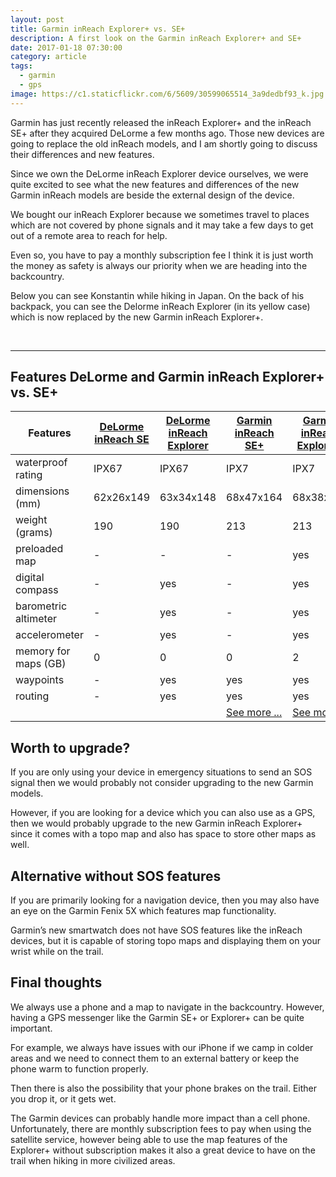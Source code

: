 ```yaml
---
layout: post
title: Garmin inReach Explorer+ vs. SE+
description: A first look on the Garmin inReach Explorer+ and SE+
date: 2017-01-18 07:30:00
category: article
tags:
  - garmin
  - gps
image: https://c1.staticflickr.com/6/5609/30599065514_3a9dedbf93_k.jpg
---
```


Garmin has just recently released the inReach Explorer+ and the inReach SE+ after they acquired DeLorme a few months ago. Those new devices are going to replace the old inReach models, and I am shortly going to discuss their differences and new features.

Since we own the DeLorme inReach Explorer device ourselves, we were quite excited to see what the new features and differences of the new Garmin inReach models are beside the external design of the device.

We bought our inReach Explorer because we sometimes travel to places which are not covered by phone signals and it may take a few days to get out of a remote area to reach for help.

Even so, you have to pay a monthly subscription fee I think it is just worth the money as safety is always our priority when we are heading into the backcountry.

Below you can see Konstantin while hiking in Japan. On the back of his backpack, you can see the Delorme inReach Explorer (in its yellow case) which is now replaced by the new Garmin inReach Explorer+.

<amp-img src="https://c1.staticflickr.com/6/5609/30599065514_3a9dedbf93_k.jpg" width="2048" height="1365" layout="responsive" alt="Garmin inReach Explorer+ and SE+ - Differences, new features and preview"></amp-img>
<br>
<!--more-->

---

<h2>Features DeLorme and Garmin inReach Explorer+ vs. SE+</h2>
<div class="table-responsive">
<table class="table">
<thead><tr><th>Features</th><th><a href="http://amzn.to/2jYe2kg" rel="nofollow">DeLorme inReach SE</a></th><th><a href="http://amzn.to/2k3sk73" rel="nofollow">DeLorme inReach Explorer</a></th><th> <a href="http://www.avantlink.com/click.php?tt=cl&mi=10248&pw=150351&url=https%3A%2F%2Fwww.rei.com%2Fproduct%2F119864%2Fgarmin-inreach-se-2-way-satellite-communicator" rel="nofollow">Garmin inReach SE+</a></th><th><a href="http://www.avantlink.com/click.php?tt=cl&mi=10248&pw=150351&url=https%3A%2F%2Fwww.rei.com%2Fproduct%2F119863%2Fgarmin-inreach-explorer-satellite-communicator" rel="nofollow">Garmin inReach Explorer+</a></th></tr></thead><tbody>
<tr><td>waterproof rating</td><td>IPX67</td><td>IPX67</td><td>IPX7</td><td>IPX7</td></tr>
<tr><td>dimensions (mm)</td><td>62x26x149</td><td>63x34x148</td><td>68x47x164</td><td>68x38x164</td></tr>
<tr><td>weight (grams)</td><td>190</td><td>190</td><td>213</td><td>213</td></tr>
<tr><td>preloaded map</td><td>-</td><td>-</td><td>-</td><td>yes</td></tr>
<tr><td>digital compass</td><td>-</td><td>yes</td><td>-</td><td>yes</td></tr>
<tr><td>barometric altimeter</td><td>-</td><td>yes</td><td>-</td><td>yes</td></tr>
<tr><td>accelerometer</td><td>-</td><td>yes</td><td>-</td><td>yes</td></tr>
<tr><td>memory for maps (GB)</td><td>0</td><td>0</td><td>0</td><td>2</td></tr>
<tr><td>waypoints</td><td>-</td><td>yes</td><td>yes</td><td>yes</td></tr>
<tr><td>routing</td><td>-</td><td>yes</td><td>yes</td><td>yes</td></tr>
<tr><td></td><td></td><td></td><td><a href="http://www.avantlink.com/click.php?tt=cl&mi=10248&pw=150351&url=https%3A%2F%2Fwww.rei.com%2Fproduct%2F119864%2Fgarmin-inreach-se-2-way-satellite-communicator" rel="nofollow" class="btn btn-danger" role="button">See more ...</a></td><td><a href="http://www.avantlink.com/click.php?tt=cl&mi=10248&pw=150351&url=https%3A%2F%2Fwww.rei.com%2Fproduct%2F119863%2Fgarmin-inreach-explorer-satellite-communicator" rel="nofollow" class="btn btn-danger" role="button">See more ...</a></td></tr>

</tbody></table>
</div>

## Worth to upgrade?
If you are only using your device in emergency situations to send an SOS signal then we would probably not consider upgrading to the new Garmin models.

However, if you are looking for a device which you can also use as a GPS, then we would probably upgrade to the new Garmin inReach Explorer+ since it comes with a topo map and also has space to store other maps as well.

## Alternative without SOS features
If you are primarily looking for a navigation device, then you may also have an eye on the Garmin Fenix 5X which features map functionality.

Garmin’s new smartwatch does not have SOS features like the inReach devices, but it is capable of storing topo maps and displaying them on your wrist while on the trail.

## Final thoughts
We always use a phone and a map to navigate in the backcountry. However, having a GPS messenger like the Garmin SE+ or Explorer+ can be quite important.

For example, we always have issues with our iPhone if we camp in colder areas and we need to connect them to an external battery or keep the phone warm to function properly.

Then there is also the possibility that your phone brakes on the trail. Either you drop it, or it gets wet.

The Garmin devices can probably handle more impact than a cell phone. Unfortunately, there are monthly subscription fees to pay when using the satellite service, however being able to use the map features of the Explorer+ without subscription makes it also a great device to have on the trail when hiking in more civilized areas.
